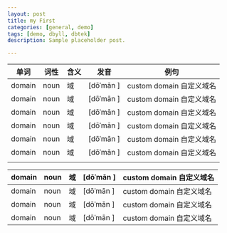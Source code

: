 ```yaml
---
layout: post
title: my First
categories: [general, demo]
tags: [demo, dbyll, dbtek]
description: Sample placeholder post.

---
```


|  单词  | 词性 | 含义 | 发音      | 例句                      |
| :----: | ---- | ---- | --------- | ------------------------- |
| domain | noun | 域   | [dōˈmān ] | custom domain  自定义域名 |
| domain | noun | 域   | [dōˈmān ] | custom domain  自定义域名 |
| domain | noun | 域   | [dōˈmān ] | custom domain  自定义域名 |
| domain | noun | 域   | [dōˈmān ] | custom domain  自定义域名 |
| domain | noun | 域   | [dōˈmān ] | custom domain  自定义域名 |
| domain | noun | 域   | [dōˈmān ] | custom domain  自定义域名 |
|        |      |      |           |                           |

| domain | noun | 域   | [dōˈmān ] | custom domain  自定义域名 |
| ------ | ---- | ---- | --------- | ------------------------- |
| domain | noun | 域   | [dōˈmān ] | custom domain  自定义域名 |
| domain | noun | 域   | [dōˈmān ] | custom domain  自定义域名 |
| domain | noun | 域   | [dōˈmān ] | custom domain  自定义域名 |

